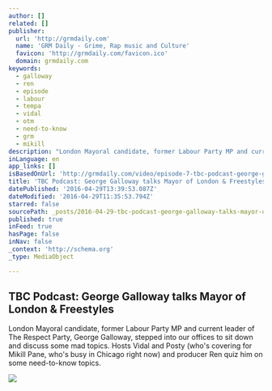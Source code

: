```yaml
---
author: []
related: []
publisher:
  url: 'http://grmdaily.com'
  name: 'GRM Daily - Grime, Rap music and Culture'
  favicon: 'http://grmdaily.com/favicon.ico'
  domain: grmdaily.com
keywords:
  - galloway
  - ren
  - episode
  - labour
  - tempa
  - vidal
  - otm
  - need-to-know
  - grm
  - mikill
description: "London Mayoral candidate, former Labour Party MP and current leader of The Respect Party, George Galloway, stepped into our offices to sit down and discuss some mad topics. Hosts Vidal and Posty (who's covering for Mikill Pane, who's busy in Chicago right now) and producer Ren quiz him on some need-to-know topics."
inLanguage: en
app_links: []
isBasedOnUrl: 'http://grmdaily.com/video/episode-7-tbc-podcast-george-galloway/'
title: 'TBC Podcast: George Galloway talks Mayor of London & Freestyles'
datePublished: '2016-04-29T13:39:53.087Z'
dateModified: '2016-04-29T11:35:53.794Z'
starred: false
sourcePath: _posts/2016-04-29-tbc-podcast-george-galloway-talks-mayor-of-london-and-freesty.md
published: true
inFeed: true
hasPage: false
inNav: false
_context: 'http://schema.org'
_type: MediaObject

---
```

<article style=""><h1>TBC Podcast: George Galloway talks Mayor of London &amp; Freestyles</h1><p>London Mayoral candidate, former Labour Party MP and current leader of The Respect Party, George Galloway, stepped into our offices to sit down and discuss some mad topics. Hosts Vidal and Posty (who's covering for Mikill Pane, who's busy in Chicago right now) and producer Ren quiz him on some need-to-know topics.</p><img src="http://grimedaily.s3-eu-west-1.amazonaws.com/wp-content/uploads/2016/03/01143429/grm-logo.jpg" /></article>